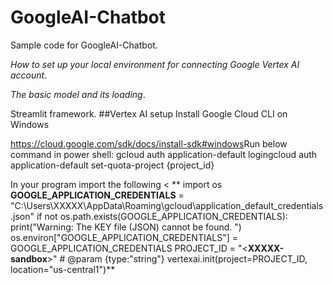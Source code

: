 # GoogleAI-Chatbot
Sample code for GoogleAI-Chatbot.

*How to set up your local environment for connecting Google Vertex AI account*.

*The basic model and its loading*.

Streamlit framework.
##Vertex AI setup 
Install Google Cloud CLI on Windows​

https://cloud.google.com/sdk/docs/install-sdk#windows​
Run below command in power shell:​
gcloud auth application-default login​
gcloud auth application-default set-quota-project  {project_id}

In your program import the following 
   <
   ** import os
    **GOOGLE_APPLICATION_CREDENTIALS** = "C:\\Users\\XXXXX\\AppData\\Roaming\\gcloud\\application_default_credentials.json"
    if not os.path.exists(GOOGLE_APPLICATION_CREDENTIALS):
         print("Warning: The KEY file (JSON) cannot be found. ")
    os.environ["GOOGLE_APPLICATION_CREDENTIALS"] = GOOGLE_APPLICATION_CREDENTIALS
    PROJECT_ID = "<**XXXXX-sandbox**>"  # @param {type:"string"}
    vertexai.init(project=PROJECT_ID, location="us-central1")**
   >

